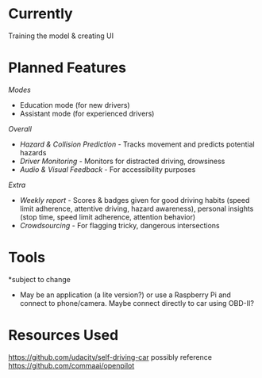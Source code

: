 # Currently
Training the model & creating UI

# Planned Features
*Modes*
  - Education mode (for new drivers)
  - Assistant mode (for experienced drivers)

*Overall*
  - *Hazard & Collision Prediction* - Tracks movement and predicts potential hazards
  - *Driver Monitoring* - Monitors for distracted driving, drowsiness
  - *Audio & Visual Feedback* - For accessibility purposes

*Extra*
  - *Weekly report* - Scores & badges given for good driving habits (speed limit adherence, attentive driving, hazard awareness), personal insights (stop time, speed limit adherence, attention behavior)
  - *Crowdsourcing* - For flagging tricky, dangerous intersections

# Tools 
*subject to change
- May be an application (a lite version?) or use a Raspberry Pi and connect to phone/camera. Maybe connect directly to car using OBD-II?

# Resources Used
https://github.com/udacity/self-driving-car
possibly reference https://github.com/commaai/openpilot
